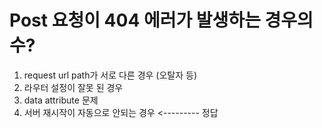 # Post 요청이 404 에러가 발생하는 경우의 수?

1. request url path가 서로 다른 경우 (오탈자 등)
2. 라우터 설정이 잘못 된 경우
3. data attribute 문제
4. 서버 재시작이 자동으로 안되는 경우 <--------- 정답
